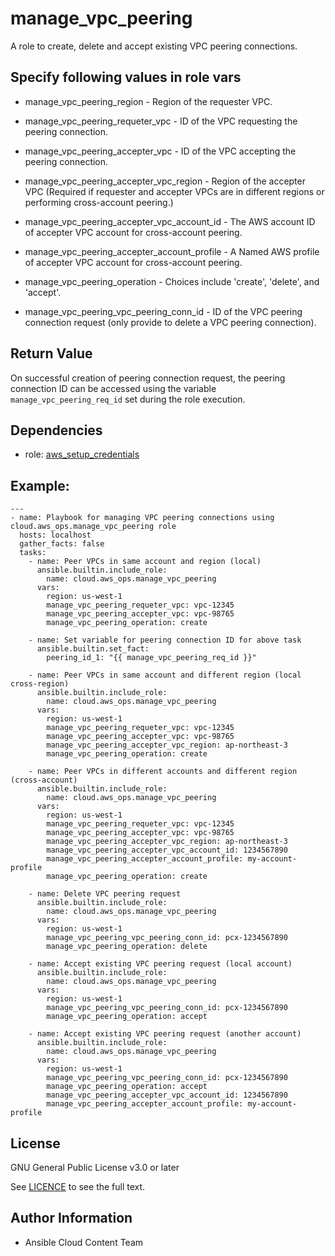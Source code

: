 # manage_vpc_peering

A role to create, delete and accept existing VPC peering connections.

## Specify following values in role vars

- manage_vpc_peering_region - Region of the requester VPC.

- manage_vpc_peering_requeter_vpc - ID of the VPC requesting the peering connection.

- manage_vpc_peering_accepter_vpc - ID of the VPC accepting the peering connection.

- manage_vpc_peering_accepter_vpc_region - Region of the accepter VPC (Required if requester and accepter VPCs are in different regions or performing cross-account peering.)

- manage_vpc_peering_accepter_vpc_account_id - The AWS account ID of accepter VPC account for cross-account peering.

- manage_vpc_peering_accepter_account_profile - A Named AWS profile of accepter VPC account for cross-account peering.

- manage_vpc_peering_operation - Choices include 'create', 'delete', and 'accept'.

- manage_vpc_peering_vpc_peering_conn_id - ID of the VPC peering connection request (only provide to delete a VPC peering connection).

Return Value
------------
On successful creation of peering connection request, the peering connection ID can be accessed using the variable `manage_vpc_peering_req_id` set during the role execution.

Dependencies
------------

- role: [aws_setup_credentials](../aws_setup_credentials/README.md)

## Example:
```
---
- name: Playbook for managing VPC peering connections using cloud.aws_ops.manage_vpc_peering role
  hosts: localhost
  gather_facts: false
  tasks:
    - name: Peer VPCs in same account and region (local)
      ansible.builtin.include_role:
        name: cloud.aws_ops.manage_vpc_peering
      vars:
        region: us-west-1
        manage_vpc_peering_requeter_vpc: vpc-12345
        manage_vpc_peering_accepter_vpc: vpc-98765
        manage_vpc_peering_operation: create

    - name: Set variable for peering connection ID for above task
      ansible.builtin.set_fact:
        peering_id_1: "{{ manage_vpc_peering_req_id }}"

    - name: Peer VPCs in same account and different region (local cross-region)
      ansible.builtin.include_role:
        name: cloud.aws_ops.manage_vpc_peering
      vars:
        region: us-west-1
        manage_vpc_peering_requeter_vpc: vpc-12345
        manage_vpc_peering_accepter_vpc: vpc-98765
        manage_vpc_peering_accepter_vpc_region: ap-northeast-3
        manage_vpc_peering_operation: create

    - name: Peer VPCs in different accounts and different region (cross-account)
      ansible.builtin.include_role:
        name: cloud.aws_ops.manage_vpc_peering
      vars:
        region: us-west-1
        manage_vpc_peering_requeter_vpc: vpc-12345
        manage_vpc_peering_accepter_vpc: vpc-98765
        manage_vpc_peering_accepter_vpc_region: ap-northeast-3
        manage_vpc_peering_accepter_vpc_account_id: 1234567890
        manage_vpc_peering_accepter_account_profile: my-account-profile
        manage_vpc_peering_operation: create

    - name: Delete VPC peering request
      ansible.builtin.include_role:
        name: cloud.aws_ops.manage_vpc_peering
      vars:
        region: us-west-1
        manage_vpc_peering_vpc_peering_conn_id: pcx-1234567890
        manage_vpc_peering_operation: delete

    - name: Accept existing VPC peering request (local account)
      ansible.builtin.include_role:
        name: cloud.aws_ops.manage_vpc_peering
      vars:
        region: us-west-1
        manage_vpc_peering_vpc_peering_conn_id: pcx-1234567890
        manage_vpc_peering_operation: accept

    - name: Accept existing VPC peering request (another account)
      ansible.builtin.include_role:
        name: cloud.aws_ops.manage_vpc_peering
      vars:
        region: us-west-1
        manage_vpc_peering_vpc_peering_conn_id: pcx-1234567890
        manage_vpc_peering_operation: accept
        manage_vpc_peering_accepter_vpc_account_id: 1234567890
        manage_vpc_peering_accepter_account_profile: my-account-profile
```

License
-------

GNU General Public License v3.0 or later

See [LICENCE](../../LICENSE) to see the full text.

Author Information
------------------

- Ansible Cloud Content Team
